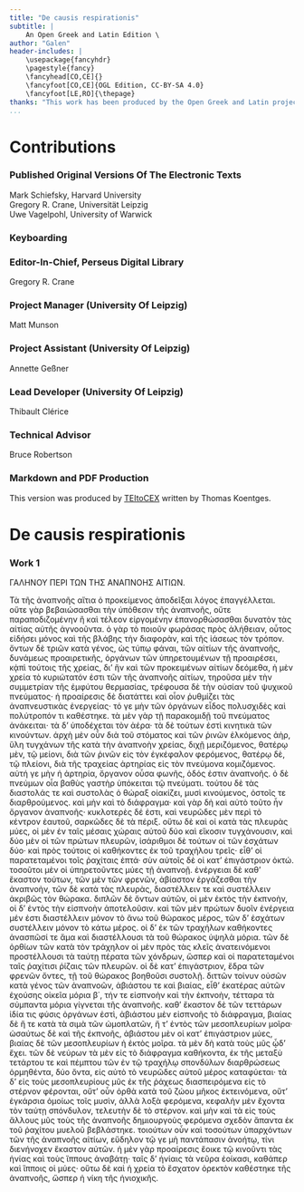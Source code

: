 ```yaml
---
title: "De causis respirationis"
subtitle: |
	An Open Greek and Latin Edition \ 
author: "Galen"
header-includes: | 
	\usepackage{fancyhdr}
	\pagestyle{fancy}
	\fancyhead[CO,CE]{}
	\fancyfoot[CO,CE]{OGL Edition, CC-BY-SA 4.0}
	\fancyfoot[LE,RO]{\thepage}
thanks: "This work has been produced by the Open Greek and Latin project through the help of volunteers. See contributions for details."
...
```


# Contributions


### Published Original Versions Of The Electronic Texts

Mark Schiefsky, Harvard University  
Gregory R. Crane, Universität Leipzig  
Uwe Vagelpohl, University of Warwick  
  
### Keyboarding

### Editor-In-Chief, Perseus Digital Library

Gregory R. Crane  
  
### Project Manager (University Of Leipzig)

Matt Munson  
  
### Project Assistant (University Of Leipzig)

Annette Geßner  
  
### Lead Developer (University Of Leipzig)

Thibault Clérice  
  
### Technical Advisor

Bruce Robertson  
  
### Markdown and PDF Production

This version was produced by [TEItoCEX](https://github.com/ThomasK81/TEItoCEX) written by Thomas Koentges.

# De causis respirationis

### Work 1

<head>ΓΑΛΗΝΟΥ ΠΕΡΙ ΤΩΝ ΤΗΣ ΑΝΑΠΝΟΗΣ <lb/>ΑΙΤΙΩΝ.</head>
				<p>Τὰ τῆς ἀναπνοῆς αἴτια ὁ προκείμενος ἀποδεῖξαι <lb/>λόγος ἐπαγγέλλεται. οὔτε γὰρ
					βεβαιώσασθαι τὴν ὑπόθεσιν <lb/>τῆς ἀναπνοῆς, οὔτε παραποδιζομένην ἢ καὶ τέλεον
					<lb/>εἰργομένην ἐπανορθώσασθαι δυνατὸν τὰς αἰτίας <lb/>αὐτῆς ἀγνοοῦντα. ὁ γὰρ τὸ ποιοῦν
					φωράσας πρὸς ἀλήθειαν, <lb/>οὗτος εἰδήσει μόνος καὶ τῆς βλάβης τὴν διαφορὰν, <lb/>καὶ τῆς
					ἰάσεως τὸν τρόπον. ὄντων δὲ τριῶν κατὰ γένος, <lb/>ὡς τύπῳ φάναι, τῶν αἰτίων τῆς ἀναπνοῆς,
					δυνάμεως προαιρετικῆς, <lb/>ὀργάνων τῶν ὑπηρετουμένων τῇ προαιρέσει, κᾀπὶ <pb n="466"/>
					τούτοις τῆς χρείας, δι’ ἣν καὶ τῶν προκειμένων αἰτίων <lb/>δεόμεθα, ἡ μὲν χρεία τὸ
					κυριώτατόν ἐστι τῶν τῆς ἀναπνοῆς <lb/>αἰτίων, τηροῦσα μὲν τὴν συμμετρίαν τῆς ἐμφύτου
					<lb/>θερμασίας, τρέφουσα δὲ τὴν οὐσίαν τοῦ ψυχικοῦ πνεύματος· <lb/>ἡ προαίρεσις δὲ
					διατάττει καὶ οἷον ῥυθμίζει τὰς ἀναπνευστικὰς <lb/>ἐνεργείας· τό γε μὴν τῶν ὀργάνων εἶδος
					πολυσχιδὲς <lb/>καὶ πολύτροπόν τι καθέστηκε. τὰ μὲν γὰρ τῇ παρακομιδῇ <lb/>τοῦ πνεύματος
					ἀνάκειται· τὰ δ’ ὑποδέχεται τὸν ἀέρα· <lb/>τὰ δὲ τούτων ἐστὶ κινητικὰ τῶν κινούντων. ἀρχὴ
					μὲν οὖν <lb/>διὰ τοῦ στόματος καὶ τῶν ῥινῶν ἑλκόμενος ἀὴρ, ὕλη τυγχάνων <lb/>τῆς κατὰ τὴν
					ἀναπνοὴν χρείας, διχῇ μεριζόμενος, <lb/>θατέρῳ μὲν, τῷ μείονι, διὰ τῶν ῥινῶν εἰς τὸν
					ἐγκέφαλον <lb/>φερόμενος, θατέρῳ δὲ, τῷ πλείονι, διὰ τῆς τραχείας ἀρτηρίας <lb/>εἰς τὸν
					πνεύμονα κομιζόμενος. αὐτή γε μὴν ἡ ἀρτηρία, <lb/>ὄργανον οὖσα φωνῆς, ὁδός ἐστιν ἀναπνοῆς.
					ὁ δὲ πνεύμων <lb/>οἷα βαθὺς γαστὴρ ὑπόκειται τῷ πνεύματι. τούτου δὲ τὰς <lb/>διαστολάς τε
					καὶ συστολὰς ὁ θώραξ οἰακίζει, μυσὶ κινούμενος, <lb/>ὀστοῖς τε διαρθρούμενος. καὶ μὴν καὶ
					τὸ διάφραγμα· <pb n="467"/> καὶ γὰρ δὴ καὶ αὐτὸ τοῦτο ἦν ὄργανον ἀναπνοῆς· κυκλοτερὲς
					<lb/>δέ ἐστι, καὶ νευρῶδες μὲν περὶ τὸ κέντρον ἑαυτοῦ, σαρκῶδες <lb/>δὲ τὰ πέριξ. οὕτω δὲ
					καὶ οἱ κατὰ τὰς πλευρὰς μύες, <lb/>οἱ μὲν ἐν ταῖς μέσαις χώραις αὐτοῦ <milestone unit="ed2page" n="428"/>δύο καὶ εἴκοσιν <lb/>τυγχάνουσιν, καὶ δύο μὲν οἱ τῶν πρώτων
					πλευρῶν, ἰσάριθμοι <lb/>δὲ τούτων οἱ τῶν ἐσχάτων δύο· καὶ πρὸς τούτοις <lb/>οἱ καθήκοντες
					ἐκ τοῦ τραχήλου τρεῖς· εἶθ’ οἱ παρατεταμένοι <lb/>τοῖς ῥαχίταις ἑπτά· σὺν αὐτοῖς δὲ οἱ
					κατ’ ἐπιγάστριον <lb/>ὀκτώ. τοσοῦτοι μὲν οἱ ὑπηρετοῦντες μύες τῇ ἀναπνοῇ. ἐνέργειαι
					<lb/>δὲ καθ’ ἕκαστον τούτων, τῶν μὲν τῶν φρενῶν, ἀβίαστον <lb/>ἐργάζεσθαι τὴν ἀναπνοὴν,
					τῶν δὲ κατὰ τὰς πλευρὰς, διαστέλλειν <lb/>τε καὶ συστέλλειν ἀκριβῶς τὸν θώρακα. διπλῶν δὲ
					<lb/>ὄντων αὐτῶν, οἱ μὲν ἐκτὸς τὴν ἐκπνοὴν, οἱ δ’ ἐντὸς <lb/>τὴν εἰσπνοὴν ἀποτελοῦσιν. καὶ
					τῶν μὲν πρώ<milestone unit="ed1page" n="166"/>των δυοῖν <lb/>ἐνέργεια μέν ἐστι διαστέλλειν
					μόνον τὸ ἄνω τοῦ θώρακος <lb/>μέρος, τῶν δ’ ἐσχάτων συστέλλειν μόνον τὸ κάτω μέρος.
					<lb/>οἱ δ’ ἐκ τῶν τραχήλων καθήκοντες ἀνασπῶσί τε ἅμα καὶ <lb/>διαστέλλουσι τὰ τοῦ θώρακος
					ὑψηλὰ μόρια. τῶν δὲ ὀρθίων <pb n="468"/> τῶν κατὰ τὸν τράχηλον οἱ μὲν πρὸς τὰς κλεῖς
					ἀνατεινόμενοι <lb/>προστέλλουσι τὰ ταύτῃ πέρατα τῶν χόνδρων, ὥσπερ <lb/>καὶ οἱ
					παρατεταμένοι ταῖς ῥαχίτισι ῥίζαις τῶν πλευρῶν. οἱ <lb/>δὲ κατ’ ἐπιγάστριον, ἕδρα τῶν
					φρενῶν ὄντες, τῇ τοῦ θώρακος <lb/>βοηθοῦσι συστολῇ. διττῶν τοίνυν οὐσῶν κατὰ γένος τῶν
					<lb/>ἀναπνοῶν, ἀβιάστου τε καὶ βιαίας, εἶθ’ ἑκατέρας αὐτῶν ἐχούσης <lb/>οἰκεῖα μόρια β΄,
					τήν τε εἰσπνοὴν καὶ τὴν ἐκπνοὴν, τέτταρα <lb/>τὰ σύμπαντα μόρια γίγνεται τῆς ἀναπνοῆς.
					καθ’ ἕκαστον δὲ <lb/>τῶν τεττάρων ἰδία τις φύσις ὀργάνων ἐστὶ, ἀβιάστου μὲν <lb/>εἰσπνοῆς
					τὸ διάφραγμα, βιαίας δὲ ἥ τε κατὰ τὰ σιμὰ τῶν <lb/>ὠμοπλατῶν, ἥ τ’ ἐντὸς τῶν μεσοπλευρίων
					μοῖρα· ὡσαύτως <lb/>δὲ καὶ τῆς ἐκπνοῆς, ἀβιάστου μὲν οἱ κατ’ ἐπιγάστριον <lb/>μύες, βιαίας
					δὲ τῶν μεσοπλευρίων ἡ ἐκτὸς μοῖρα. τὰ μὲν <lb/>δὴ κατὰ τοὺς μῦς ᾧδ’ ἔχει. τῶν δὲ νεύρων τὰ
					μὲν εἰς τὸ <lb/>διάφραγμα καθήκοντα, ἐκ τῆς μεταξὺ τετάρτου τε καὶ πέμπτου <lb/>τῶν ἐν τῷ
					τραχήλῳ σπονδύλων διαρθρώσεως ὁρμηθέντα, <lb/>δύο ὄντα, εἰς αὐτὸ τὸ νευρῶδες αὐτοῦ μέρος
					καταφύεται· <pb n="469"/> τὰ δ’ εἰς τοὺς μεσοπλευρίους μῦς ἐκ τῆς ῥάχεως
					<lb/>διασπειρόμενα εἰς τὸ στέρνον φέρονται, οὔτ’ οὖν ὀρθὰ κατὰ <lb/>τοῦ ζώου μῆκος
					ἐκτεινόμενα, οὔτ’ ἐγκάρσια ὁμοίως τοῖς <lb/>μυσὶν, ἀλλὰ λοξὰ φερόμενα, κεφαλὴν μὲν ἔχοντα
					τὸν ταύτῃ <lb/>σπόνδυλον, τελευτὴν δὲ τὸ στέρνον. καὶ μὴν καὶ τὰ εἰς <lb/>τοὺς ἄλλους μῦς
					τοὺς τῆς ἀναπνοῆς δημιουργοὺς φερόμενα <lb/>σχεδὸν ἅπαντα ἐκ τοῦ ῥαχίτου μυελοῦ
					βεβλάστηκε. τοιούτων <lb/>οὖν καὶ τοσούτων ὑπαρχόντων τῶν τῆς ἀναπνοῆς αἰτίων,
					<lb/>εὔδηλον τῷ γε μὴ παντάπασιν ἀνοήτῳ, τίνι διενήνοχεν <lb/>ἕκαστον αὐτῶν. ἡ μὲν γὰρ
					προαίρεσις ἔοικε τῷ κινοῦντι <lb/>τὰς ἡνίας καὶ τοὺς ἵππους ἀναβάτῃ· ταῖς δ’ ἡνίαις τὰ
					<lb/>νεῦρα ἐοίκασι, καθάπερ καὶ ἵπποις οἱ μύες· οὕτω δὲ καὶ <lb/>ἡ χρεία τὸ ἔσχατον
					ὀρεκτὸν καθέστηκε τῆς ἀναπνοῆς, ὥσπερ <lb/>ἡ νίκη τῆς ἡνιοχικῆς. </p>

